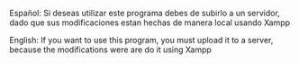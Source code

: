 Español:
Si deseas utilizar este programa debes de subirlo a un servidor, dado que sus modificaciones estan hechas de manera local usando Xampp

English:
If you want to use this program, you must upload it to a server, because the modifications were are do it using Xampp
